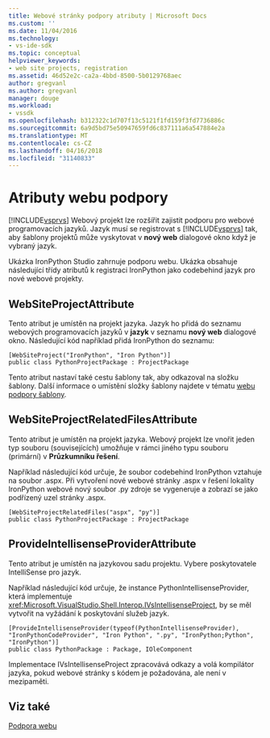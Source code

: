 ```yaml
---
title: Webové stránky podpory atributy | Microsoft Docs
ms.custom: ''
ms.date: 11/04/2016
ms.technology:
- vs-ide-sdk
ms.topic: conceptual
helpviewer_keywords:
- web site projects, registration
ms.assetid: 46d52e2c-ca2a-4bbd-8500-5b0129768aec
author: gregvanl
ms.author: gregvanl
manager: douge
ms.workload:
- vssdk
ms.openlocfilehash: b312322c1d707f13c5121f1fd159f3fd7736886c
ms.sourcegitcommit: 6a9d5bd75e50947659fd6c837111a6a547884e2a
ms.translationtype: MT
ms.contentlocale: cs-CZ
ms.lasthandoff: 04/16/2018
ms.locfileid: "31140833"
---
```

# <a name="web-site-support-attributes"></a>Atributy webu podpory
[!INCLUDE[vsprvs](../../code-quality/includes/vsprvs_md.md)] Webový projekt lze rozšířit zajistit podporu pro webové programovacích jazyků. Jazyk musí se registrovat s [!INCLUDE[vsprvs](../../code-quality/includes/vsprvs_md.md)] tak, aby šablony projektů může vyskytovat v **nový web** dialogové okno když je vybraný jazyk.

Ukázka IronPython Studio zahrnuje podporu webu. Ukázka obsahuje následující třídy atributů k registraci IronPython jako codebehind jazyk pro nové webové projekty.

## <a name="websiteprojectattribute"></a>WebSiteProjectAttribute
 Tento atribut je umístěn na projekt jazyka. Jazyk ho přidá do seznamu webových programovacích jazyků v **jazyk** v seznamu **nový web** dialogové okno. Následující kód například přidá IronPython do seznamu:

```
[WebSiteProject("IronPython", "Iron Python")]
public class PythonProjectPackage : ProjectPackage
```

 Tento atribut nastaví také cestu šablony tak, aby odkazoval na složku šablony. Další informace o umístění složky šablony najdete v tématu [webu podpory šablony](../../extensibility/internals/web-site-support-templates.md).

## <a name="websiteprojectrelatedfilesattribute"></a>WebSiteProjectRelatedFilesAttribute
 Tento atribut je umístěn na projekt jazyka. Webový projekt lze vnořit jeden typ souboru (souvisejících) umožňuje v rámci jiného typu souboru (primární) v **Průzkumníku řešení**.

 Například následující kód určuje, že soubor codebehind IronPython vztahuje na soubor .aspx. Při vytvoření nové webové stránky .aspx v řešení lokality IronPython webové nový soubor .py zdroje se vygeneruje a zobrazí se jako podřízený uzel stránky .aspx.

```
[WebSiteProjectRelatedFiles("aspx", "py")]
public class PythonProjectPackage : ProjectPackage
```

## <a name="provideintellisenseproviderattribute"></a>ProvideIntellisenseProviderAttribute
 Tento atribut je umístěn na jazykovou sadu projektu. Vybere poskytovatele IntelliSense pro jazyk.

 Například následující kód určuje, že instance PythonIntellisenseProvider, která implementuje <xref:Microsoft.VisualStudio.Shell.Interop.IVsIntellisenseProject>, by se měl vytvořit na vyžádání k poskytování služeb jazyk.

```
[ProvideIntellisenseProvider(typeof(PythonIntellisenseProvider), "IronPythonCodeProvider", "Iron Python", ".py", "IronPython;Python", "IronPython")]
public class PythonPackage : Package, IOleComponent
```

 Implementace IVsIntellisenseProject zpracovává odkazy a volá kompilátor jazyka, pokud webové stránky s kódem je požadována, ale není v mezipaměti.

## <a name="see-also"></a>Viz také
 [Podpora webu](../../extensibility/internals/web-site-support.md)